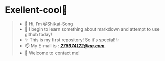# Exellent-cool🌱
>- 👋 Hi, I’m @Shikai-Song
>- 👀 I begin to learn something about markdown and attempt to use github today!
>- ✨ This is my first repository! So it's special!✨ 
>- 📫 My E-mail is : ***276674122@qq.com***.
>- 💞️ Welcome to contact me!
